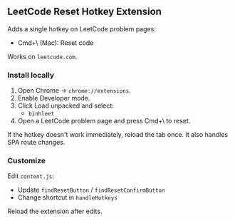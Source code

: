 ## LeetCode Reset Hotkey Extension

Adds a single hotkey on LeetCode problem pages:

- Cmd+\\ (Mac): Reset code

Works on `leetcode.com`.

### Install locally

1. Open Chrome → `chrome://extensions`.
2. Enable Developer mode.
3. Click Load unpacked and select:
   - `binhleet`
4. Open a LeetCode problem page and press Cmd+\\ to reset.

If the hotkey doesn't work immediately, reload the tab once. It also handles SPA route changes.

### Customize

Edit `content.js`:

- Update `findResetButton` / `findResetConfirmButton`
- Change shortcut in `handleHotkeys`

Reload the extension after edits.

